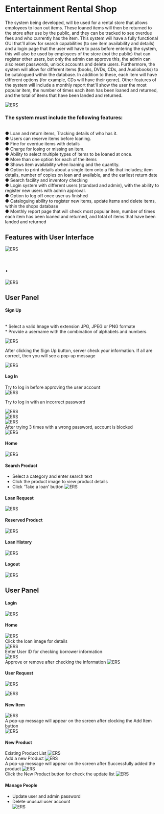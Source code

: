 # Entertainment Rental Shop

The system being developed, will be used for a rental store that allows
employees to loan out items. These loaned items will then be returned to the
store after use by the public, and they can be tracked to see overdue fees and
who currently has the item.
This system will have a fully functional GUI that’ll allow for search capabilities
(to see item availability and details) and a login page that the user will have to
pass before entering the system, this will also be used by employees of the store
(not the public) that can register other users, but only the admin can approve
this, the admin can also reset passwords, unlock accounts and delete users.
Furthermore, the system will allow for different items (books, DVDs, CDs, and
Audiobooks) to be catalogued within the database. In addition to these, each
item will have different options (for example, CDs will have their genre).
Other features of the system will include a monthly report that'll show the user
the most popular item, the number of times each item has been loaned and
returned, and the total of items that have been landed and returned.</br>

![ERS](/src/start/logo.png "ERS") </br>

### The system must include the following features:
</br>
● Loan and return items, Tracking details of who has it.</br>
● Users can reserve items before loaning.</br>
● Fine for overdue items with details</br>
● Charge for losing or missing an item.</br>
● Ability to select multiple types of items to be loaned at once.</br>
● More than one option for each of the items </br>
● Shows item availability when loaning and the quantity.</br>
● Option to print details about a single item onto a file that includes; item
details, number of copies on loan and available, and the earliest return
date</br>
● Search facility and inventory checking</br>
● Login system with different users (standard and admin), with the ability
to register new users with admin approval.</br>
● Option to log off once user us finished</br>
● Cataloguing ability to register new items, update items and delete items,
within the shops database</br>
● Monthly report page that will check most popular item, number of times
each item has been loaned and returned, and total of items that have been
landed and returned</br>

## Features with User Interface

![ERS](/images/0start.png "ERS") </br>
# .
![ERS](/images/1start.png "ERS") </br>

## User Panel


#### Sign Up
</br>
* Select a valid Image with extension JPG, JPEG or PNG formate</br>
* Provide a username with the combination of alphabets and numbers</br>

![ERS](/images/user_signup1.png "ERS") </br>

After clicking the Sign Up button, server check your information. If all are correct, then you will see a pop-up message </br>

![ERS](/images/user_signup2.png "ERS") </br>

#### Log In

Try to log in before approving the user account</br>
![ERS](/images/user_login1.png "ERS") </br>

Try to log in with an incorrect password </br>


![ERS](/images/user_login2.png "ERS") </br>
![ERS](/images/user_login3.png "ERS") </br>
![ERS](/images/user_login4.png "ERS") </br>
After trying 3 times with a wrong password, account is blocked  </br>
![ERS](/images/user_login5.png "ERS") </br>

#### Home

![ERS](/images/user_home.png "ERS") </br>

#### Search Product

* Select a category and enter search text
* Click the product image to view product details
* Click 'Take a loan' button
![ERS](/images/user_search.png "ERS") </br>

#### Loan Request

![ERS](/images/user_loanreq.png "ERS") </br>

#### Reserved Product

![ERS](/images/user_cart.png "ERS") </br>

#### Loan History

![ERS](/images/user_loan.png "ERS") </br>

#### Logout

![ERS](/images/user_logout.png "ERS") </br>


## User Panel

#### Login

![ERS](/images/admin_login.png "ERS") </br>

#### Home

![ERS](/images/admin_home.png "ERS") </br>
Click the loan image for details </br>
![ERS](/images/admin_home2.png "ERS") </br>
 Enter User ID for checking borrower information </br>
![ERS](/images/admin_home3.png "ERS") </br>
Approve or remove after checking the information
![ERS](/images/admin_home4.png "ERS") </br>



#### User Request

![ERS](/images/admin_userreq1.png "ERS") </br>

![ERS](/images/admin_userreq2.png "ERS") </br>



#### New Item

![ERS](/images/admin_item1.png "ERS") </br>
A pop-up message will appear on the screen after clocking the Add Item button </br>
![ERS](/images/admin_item1.png "ERS") </br>


#### New Product

Existing Product List
![ERS](/images/admin_product1.png "ERS") </br>
Add a new Product
![ERS](/images/admin_product2.png "ERS") </br>
A pop-up message will appear on the screen after Successfully added the product
![ERS](/images/admin_product3.png "ERS") </br>
Click the New Product button for check the update list
![ERS](/images/admin_product4.png "ERS") </br>


#### Manage People

* Update user and admin password </br>
* Delete unusual user account </br>
![ERS](/images/admin_product1.png "ERS") </br>










